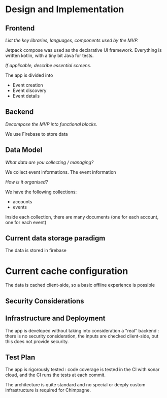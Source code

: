 # Design and Implementation

## Frontend

*List the key libraries, languages, components used by the MVP.*

Jetpack compose was used as the declarative UI framework. Everything is written kotlin, with a tiny bit Java for tests.

*If applicable, describe essential screens.*

The app is divided into

- Event creation
- Event discovery
- Event details

## Backend

*Decompose the MVP into functional blocks.*

We use Firebase to store data

## Data Model

*What data are you collecting / managing?*

We collect event informations. The event information 

*How is it organised?*

We have the following collections:
- accounts
- events
  
Inside each collection, there are many documents (one for each account, one for each event)

## Current data storage paradigm

The data is stored in firebase

# Current cache configuration

The data is cached client-side, so a basic offline experience is possible

## Security Considerations

## Infrastructure and Deployment

The app is developed without taking into consideration a "real" backend : there is no security consideration, the inputs are checked client-side, but this does not provide security.


## Test Plan

The app is rigorously tested : code coverage is tested in the CI with sonar cloud, and the CI runs the tests at each commit.


The architecture is quite standard and no special or deeply custom infrastructure is required for Chimpagne.
